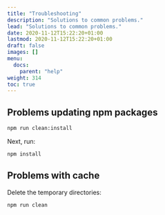```yaml
---
title: "Troubleshooting"
description: "Solutions to common problems."
lead: "Solutions to common problems."
date: 2020-11-12T15:22:20+01:00
lastmod: 2020-11-12T15:22:20+01:00
draft: false
images: []
menu:
  docs:
    parent: "help"
weight: 314
toc: true
---
```


## Problems updating npm packages

```bash
npm run clean:install
```

Next, run:

```bash
npm install
```

## Problems with cache

Delete the temporary directories:

```bash
npm run clean
```
